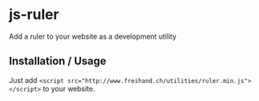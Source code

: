 # js-ruler
Add a ruler to your website as a development utility

## Installation / Usage
Just add `<script src="http://www.freihand.ch/utilities/ruler.min.js"></script>` to your website.
